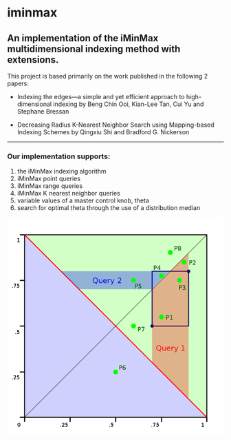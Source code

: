 # iminmax

## An implementation of the iMinMax multidimensional indexing method with extensions.

This project is based primarily on the work published in the following 2 papers:

* Indexing the edges—a simple and yet efficient approach to high-dimensional indexing by Beng Chin Ooi, Kian-Lee Tan, Cui Yu and Stephane Bressan

* Decreasing Radius K-Nearest Neighbor Search using Mapping-based Indexing Schemes by Qingxiu Shi and Bradford G. Nickerson

---

### Our implementation supports: 
1. the iMinMax indexing algorithm 
2. iMinMax point queries
3. iMinMax range queries 
4. iMinMax K nearest neighbor queries  
5. variable values of a master control knob, theta 
6. search for optimal theta through the use of a distribution median

![Range Query theta 0](/images/range-query-theta-0-v3.png)
